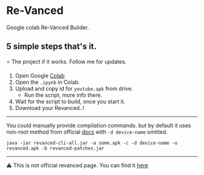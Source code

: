 # Re-Vanced

Google colab Re-Vanced Builder.<br>
## 5 simple steps that's it.
⭐ The project if it works. 
   Follow me for updates.

1. Open Google [Colab](https://colab.research.google.com/)
2. Open the `.ipynb` in Colab.
3. Upload and copy id for `youtube.apk` from drive.
    * Run the script, more info there.
4. Wait for the script to build, once you start it. 
5. Download your Revanced..!

<hr>

You could manually provide compilation commands.
 but by default it uses non-root method from official [docs](https://github.com/revanced/revanced-documentation/wiki/Using-the-ReVanced-CLI-and-installing-ReVanced)
with `-d device-name` omitted.
``` # Non-Root
java -jar revanced-cli-all.jar -a some.apk -c -d device-name -o revanced.apk -b revanced-patches.jar 
```

<hr>

⚠️ This is not official revanced page. 
You can find it [here](https://github.com/revanced/)

